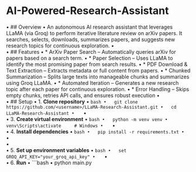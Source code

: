 # AI-Powered-Research-Assistant
•	## Overview
•	An autonomous AI research assistant that leverages LLaMA (via Groq) to perform iterative literature review on arXiv papers. It searches, selects, downloads, summarizes papers, and suggests new research topics for continuous exploration.
•	
•	## Features
•	* ArXiv Paper Search – Automatically queries arXiv for papers based on a search term.
•	* Paper Selection – Uses LLaMA to identify the most promising paper from search results.
•	* PDF Download & Text Extraction – Extracts metadata or full content from papers.
•	* Chunked Summarization – Splits large texts into manageable chunks and summarizes using Groq LLaMA.
•	* Automated Iteration – Generates a new research topic after each paper for continuous exploration.
•	* Error Handling – Skips empty chunks, retries API calls, and ensures robust execution
•	
•	## Setup
•	1. **Clone repository**
•	```bash
•	git clone https://github.com/<username>/LLaMA-Research-Assistant.git
•	cd LLaMA-Research-Assistant
•	```
•	
•	3. **Create virtual environment**
•	```bash
•	python -m venv venv
•	venv\Scripts\activate     # Windows
•	```
•	
•	4. **Install dependencies**
•	```bash
•	pip install -r requirements.txt
•	```
•	
•	
•	5. **Set up environment variables**
•	```bash
•	set GROQ_API_KEY="your_groq_api_key"
•	```
•	
•	6. **Run**
•	```bash
•	python main.py
```
